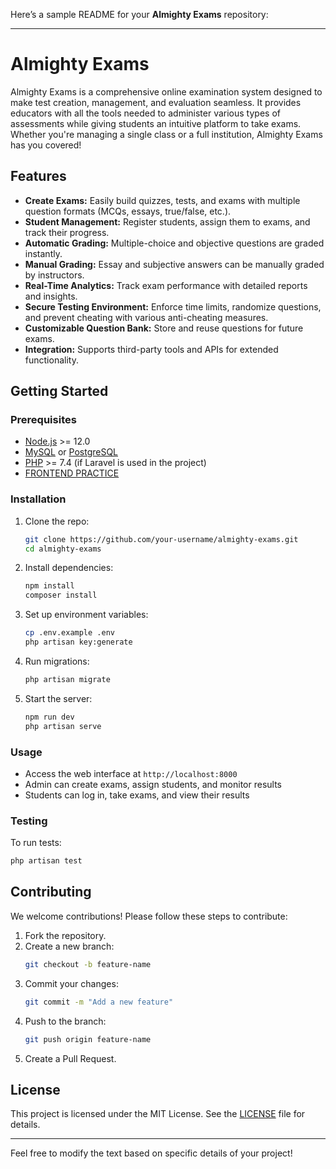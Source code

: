 Here’s a sample README for your **Almighty Exams** repository:

---

# Almighty Exams

Almighty Exams is a comprehensive online examination system designed to make test creation, management, and evaluation seamless. It provides educators with all the tools needed to administer various types of assessments while giving students an intuitive platform to take exams. Whether you're managing a single class or a full institution, Almighty Exams has you covered!

## Features

- **Create Exams:** Easily build quizzes, tests, and exams with multiple question formats (MCQs, essays, true/false, etc.).
- **Student Management:** Register students, assign them to exams, and track their progress.
- **Automatic Grading:** Multiple-choice and objective questions are graded instantly.
- **Manual Grading:** Essay and subjective answers can be manually graded by instructors.
- **Real-Time Analytics:** Track exam performance with detailed reports and insights.
- **Secure Testing Environment:** Enforce time limits, randomize questions, and prevent cheating with various anti-cheating measures.
- **Customizable Question Bank:** Store and reuse questions for future exams.
- **Integration:** Supports third-party tools and APIs for extended functionality.

## Getting Started

### Prerequisites

- [Node.js](https://nodejs.org/) >= 12.0
- [MySQL](https://www.mysql.com/) or [PostgreSQL](https://www.postgresql.org/)
- [PHP](https://www.php.net/) >= 7.4 (if Laravel is used in the project)
- [FRONTEND PRACTICE](https://devdojo.com/souptikdn/10-websites-to-practice-your-frontend-development-skills)

### Installation

1. Clone the repo:
    ```bash
    git clone https://github.com/your-username/almighty-exams.git
    cd almighty-exams
    ```

2. Install dependencies:
    ```bash
    npm install
    composer install
    ```

3. Set up environment variables:
    ```bash
    cp .env.example .env
    php artisan key:generate
    ```

4. Run migrations:
    ```bash
    php artisan migrate
    ```

5. Start the server:
    ```bash
    npm run dev
    php artisan serve
    ```

### Usage

- Access the web interface at `http://localhost:8000`
- Admin can create exams, assign students, and monitor results
- Students can log in, take exams, and view their results

### Testing

To run tests:
```bash
php artisan test
```

## Contributing

We welcome contributions! Please follow these steps to contribute:

1. Fork the repository.
2. Create a new branch:
    ```bash
    git checkout -b feature-name
    ```
3. Commit your changes:
    ```bash
    git commit -m "Add a new feature"
    ```
4. Push to the branch:
    ```bash
    git push origin feature-name
    ```
5. Create a Pull Request.

## License

This project is licensed under the MIT License. See the [LICENSE](LICENSE) file for details.

---

Feel free to modify the text based on specific details of your project!
